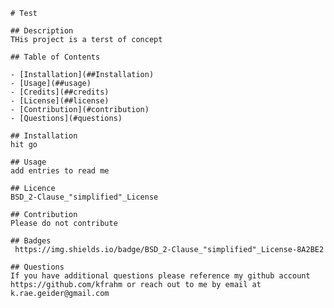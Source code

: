 
    # Test

    ## Description
    THis project is a terst of concept

    ## Table of Contents

    - [Installation](##Installation)
    - [Usage](##usage)
    - [Credits](##credits)
    - [License](##license)
    - [Contribution](#contribution)
    - [Questions](#questions)
    
    ## Installation
    hit go

    ## Usage
    add entries to read me
    
    ## Licence
    BSD_2-Clause_"simplified"_License

    ## Contribution
    Please do not contribute

    ## Badges 
     https://img.shields.io/badge/BSD_2-Clause_"simplified"_License-8A2BE2

    ## Questions
    If you have additional questions please reference my github account https://github.com/kfrahm or reach out to me by email at k.rae.geider@gmail.com

    